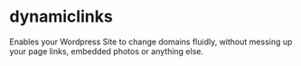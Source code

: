 dynamiclinks
============

Enables your Wordpress Site to change domains fluidly, without messing up your page links, embedded photos or anything else.
